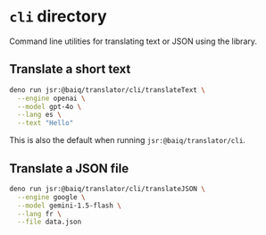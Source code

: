 # `cli` directory

Command line utilities for translating text or JSON using the library.

## Translate a short text

```sh
deno run jsr:@baiq/translator/cli/translateText \
  --engine openai \
  --model gpt-4o \
  --lang es \
  --text "Hello"
```

This is also the default when running `jsr:@baiq/translator/cli`.

## Translate a JSON file

```sh
deno run jsr:@baiq/translator/cli/translateJSON \
  --engine google \
  --model gemini-1.5-flash \
  --lang fr \
  --file data.json
```
